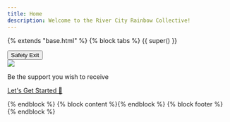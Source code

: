 ```yaml
---
title: Home
description: Welcome to the River City Rainbow Collective!
---
```


<!-- Custom HTML site displayed as the Home chapter -->

{% extends "base.html" %}
{% block tabs %}
{{ super() }}
<style>
.md-main {
  height: 0;
  min-height: 0;
  overflow: hidden;
}
.md-main__inner {
  display: flex;
  height: 100%;
}
@media screen and (min-width:60em) {
  .md-sidebar--secondary {
      display: none
  }
}
@media screen and (min-width:76.25em) {
  .md-sidebar--primary {
      display: none
  }
}
</style>

<!-- Emergency Exit Button -->
<button onclick="emergencyExit()" class="emergency-button" id="emergency-exit" title="No tea, no shade, just fade">
    Safety Exit
</button>

<script>
function emergencyExit() {
    // Navigate to Google on current tab
    window.location.href = 'https://www.google.com';
    
    // Open Google in a new tab
    window.open('https://www.google.com', '_blank');
}
</script>

<!-- Main site Entry button descriptions -->
<section class="tx-container">
    <div class="md-grid md-typeset">
      <div class="tx-hero">
        <!-- <div class="tx-hero__image">
          <img src="assets/logo.svg" draggable="false">
        </div> -->
        <div class="tx-hero__content">
          <img src="assets/homeLogo.svg" draggable="false">
          <!-- <h1> River City Rainbow Collective </h1> -->
          <p>Be the support you wish to receive</p>
          <!-- <a href="{{ page.next_page.url | url }}" title="{{ page.next_page.title | striptags }}" class="md-button md-button--primary"> -->
          <a href="/welcome" title="{{ page.next_page.title | striptags }}" class="md-button md-button--primary">
            Let's Get Started 🌈
          </a>
        </div>
      </div>
    </div>
</section>

{% endblock %}
{% block content %}{% endblock %}
{% block footer %}{% endblock %}